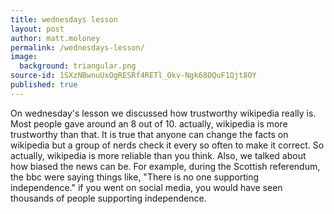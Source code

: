 ```yaml
---
title: wednesdays lesson
layout: post
author: matt.moloney
permalink: /wednesdays-lesson/
image:
  background: triangular.png
source-id: 1SXzNBwnuUxOgRESRf4RETl_Okv-Ngk68OQuF1Qjt8OY
published: true
---
```

On wednesday's lesson we discussed how trustworthy wikipedia really is. Most people gave around an 8 out of 10. actually, wikipedia is more trustworthy than that. It is true that anyone can change the facts on wikipedia but a group of nerds check it every so often to make it correct. So actually, wikipedia is more reliable than you think. Also, we talked about how biased the news can be. For example, during the Scottish referendum, the bbc were saying things like, "There is no one supporting independence." if you went on social media, you would  have seen thousands of people supporting independence. 

